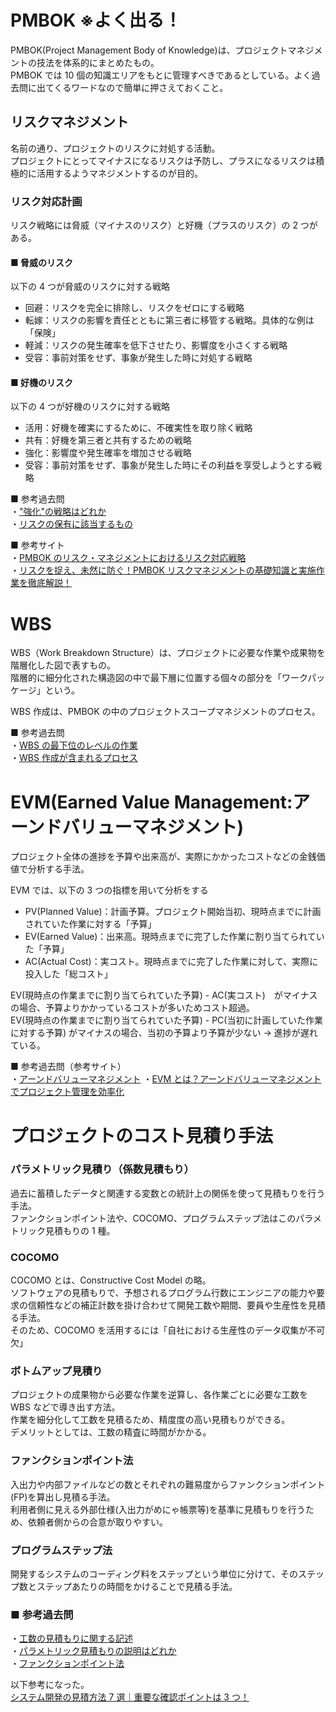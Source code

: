 # PMBOK ※よく出る！

PMBOK(Project Management Body of Knowledge)は、プロジェクトマネジメントの技法を体系的にまとめたもの。  
PMBOK では 10 個の知識エリアをもとに管理すべきであるとしている。よく過去問に出てくるワードなので簡単に押さえておくこと。

## リスクマネジメント

名前の通り、プロジェクトのリスクに対処する活動。  
プロジェクトにとってマイナスになるリスクは予防し、プラスになるリスクは積極的に活用するようマネジメントするのが目的。

### リスク対応計画

リスク戦略には脅威（マイナスのリスク）と好機（プラスのリスク）の 2 つがある。

#### ■ 脅威のリスク

以下の 4 つが脅威のリスクに対する戦略

- 回避：リスクを完全に排除し、リスクをゼロにする戦略
- 転嫁：リスクの影響を責任とともに第三者に移管する戦略。具体的な例は「保険」
- 軽減：リスクの発生確率を低下させたり、影響度を小さくする戦略
- 受容：事前対策をせず、事象が発生した時に対処する戦略

#### ■ 好機のリスク

以下の 4 つが好機のリスクに対する戦略

- 活用：好機を確実にするために、不確実性を取り除く戦略
- 共有：好機を第三者と共有するための戦略
- 強化：影響度や発生確率を増加させる戦略
- 受容：事前対策をせず、事象が発生した時にその利益を享受しようとする戦略

■ 参考過去問  
・["強化"の戦略はどれか](https://www.ap-siken.com/kakomon/03_haru/q54.html)  
・[リスクの保有に該当するもの](https://www.ap-siken.com/kakomon/21_haru/q60.html)

■ 参考サイト  
・[PMBOK のリスク・マネジメントにおけるリスク対応戦略](https://ssaits.jp/promapedia/concepts/risk-response-strategies.html)  
・[リスクを捉え、未然に防ぐ！PMBOK リスクマネジメントの基礎知識と実施作業を徹底解説！](https://www.crowdlog.jp/blog/110669/)

# WBS

WBS（Work Breakdown Structure）は、プロジェクトに必要な作業や成果物を階層化した図で表すもの。  
階層的に細分化された構造図の中で最下層に位置する個々の部分を「ワークパッケージ」という。

WBS 作成は、PMBOK の中のプロジェクトスコープマネジメントのプロセス。

■ 参考過去問  
・[WBS の最下位のレベルの作業](https://www.ap-siken.com/kakomon/06_aki/q52.html)  
・[WBS 作成が含まれるプロセス](https://www.ap-siken.com/kakomon/27_aki/q51.html)

# EVM(Earned Value Management:アーンドバリューマネジメント)

プロジェクト全体の進捗を予算や出来高が、実際にかかったコストなどの金銭価値で分析する手法。

EVM では、以下の 3 つの指標を用いて分析をする

- PV(Planned Value)：計画予算。プロジェクト開始当初、現時点までに計画されていた作業に対する「予算」
- EV(Earned Value)：出来高。現時点までに完了した作業に割り当てられていた「予算」
- AC(Actual Cost)：実コスト。現時点までに完了した作業に対して、実際に投入した「総コスト」

EV(現時点の作業までに割り当てられていた予算) - AC(実コスト)　がマイナスの場合、予算よりかかっているコストが多いためコスト超過。  
EV(現時点の作業までに割り当てられていた予算) - PC(当初に計画していた作業に対する予算) がマイナスの場合、当初の予算より予算が少ない → 進捗が遅れている。

■ 参考過去問（参考サイト）  
・[アーンドバリューマネジメント](https://www.ap-siken.com/kakomon/04_haru/q51.html)
・[EVM とは？アーンドバリューマネジメントでプロジェクト管理を効率化](https://it-trend.jp/project_management/article/33-0019)

# プロジェクトのコスト見積り手法

### パラメトリック見積り（係数見積もり）

過去に蓄積したデータと関連する変数との統計上の関係を使って見積もりを行う手法。  
ファンクションポイント法や、COCOMO、プログラムステップ法はこのパラメトリック見積もりの 1 種。

### COCOMO

COCOMO とは、Constructive Cost Model の略。  
ソフトウェアの見積もりで、予想されるプログラム行数にエンジニアの能力や要求の信頼性などの補正計数を掛け合わせて開発工数や期間、要員や生産性を見積る手法。  
そのため、COCOMO を活用するには「自社における生産性のデータ収集が不可欠」

### ボトムアップ見積り

プロジェクトの成果物から必要な作業を逆算し、各作業ごとに必要な工数を WBS などで導き出す方法。  
作業を細分化して工数を見積るため、精度度の高い見積もりができる。  
デメリットとしては、工数の精査に時間がかかる。

### ファンクションポイント法

入出力や内部ファイルなどの数とそれぞれの難易度からファンクションポイント(FP)を算出し見積る手法。  
利用者側に見える外部仕様(入出力がめにゃ帳票等)を基準に見積もりを行うため、依頼者側からの合意が取りやすい。

### プログラムステップ法

開発するシステムのコーディング料をステップという単位に分けて、そのステップ数とステップあたりの時間をかけることで見積る手法。

### ■ 参考過去問

・[工数の見積もりに関する記述](https://www.ap-siken.com/kakomon/28_haru/q54.html)  
・[パラメトリック見積もりの説明はどれか](https://www.ap-siken.com/kakomon/30_haru/q52.html)  
・[ファンクションポイント法](https://www.ap-siken.com/kakomon/22_aki/q54.html)

以下参考になった。  
[システム開発の見積方法 7 選｜重要な確認ポイントは 3 つ！](https://plus.cmknet.co.jp/systemdevelopment-estimationmethod/)
